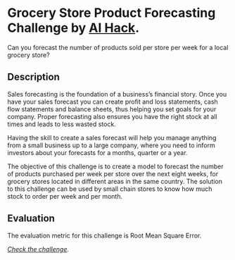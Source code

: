 # Grocery Store Product Forecasting Challenge by [AI Hack](https://ai-hack-tunisia.com/).

Can you forecast the number of products sold per store per week for a local grocery store?

## Description

Sales forecasting is the foundation of a business’s financial story. Once you have your sales forecast you can create profit and loss statements, cash flow statements and balance sheets, thus helping you set goals for your company. Proper forecasting also ensures you have the right stock at all times and leads to less wasted stock.

Having the skill to create a sales forecast will help you manage anything from a small business up to a large company, where you need to inform investors about your forecasts for a months, quarter or a year.

The objective of this challenge is to create a model to forecast the number of products purchased per week per store over the next eight weeks, for grocery stores located in different areas in the same country. The solution to this challenge can be used by small chain stores to know how much stock to order per week and per month.

## Evaluation

The evaluation metric for this challenge is Root Mean Square Error.





*[Check the challenge](https://zindi.africa/competitions/grocery-store-product-forecasting-challenge).*
